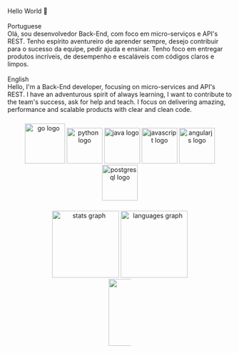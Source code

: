 <p align="left">Hello World 👻<br><br>Portuguese<br>Olá, sou desenvolvedor Back-End, com foco em micro-serviços e API's REST. Tenho espírito aventureiro de aprender sempre, desejo contribuir para o sucesso da equipe, pedir ajuda e ensinar. Tenho foco em entregar produtos incríveis, de desempenho e escaláveis com códigos claros e limpos.<br><br>English<br>Hello, I'm a Back-End developer, focusing on micro-services and API's REST. I have an adventurous spirit of always learning, I want to contribute to the team's success, ask for help and teach. I focus on delivering amazing, performance and scalable products with clear and clean code.</p>

###
<div align="center">
  <img src="https://raw.githubusercontent.com/rfyiamcool/golang_logo/master/svg/golang_3.svg" height="90" width="90" alt="go logo"  />
  <img src="https://cdn.jsdelivr.net/gh/devicons/devicon/icons/python/python-original.svg" height="80" width="80" alt="python logo"  />
  <img src="https://cdn.jsdelivr.net/gh/devicons/devicon/icons/java/java-original.svg" height="80" width="80" alt="java logo"  />
  <img src="https://cdn.jsdelivr.net/gh/devicons/devicon/icons/javascript/javascript-original.svg" height="80" width="80" alt="javascript logo"  />
  <img src="https://cdn.jsdelivr.net/gh/devicons/devicon/icons/angularjs/angularjs-plain.svg" hheight="80" width="80" alt="angularjs logo"  />
  <img src="https://cdn.jsdelivr.net/gh/devicons/devicon/icons/postgresql/postgresql-plain.svg" height="80" width="80" alt="postgresql logo"  />
  
</div>

###
<div align="center">
  <img src="https://github-readme-stats.vercel.app/api?hide_title=true&hide_rank=false&show_icons=true&include_all_commits=true&count_private=true&disable_animations=false&theme=dark&locale=en&hide_border=true&username=LuizWeitz" height="150" alt="stats graph"  />
  <img src="https://github-readme-stats.vercel.app/api/top-langs?locale=en&hide_title=false&layout=compact&card_width=320&langs_count=5&theme=dark&hide_border=true&username=LuizWeitz" height="150" alt="languages graph"  />

   </br>
  <img align="center" src="https://user-images.githubusercontent.com/5713670/87202985-820dcb80-c2b6-11ea-9f56-7ec461c497c3.gif" width="150&quot;" style="max-width:10%;">
  
</div>

###





